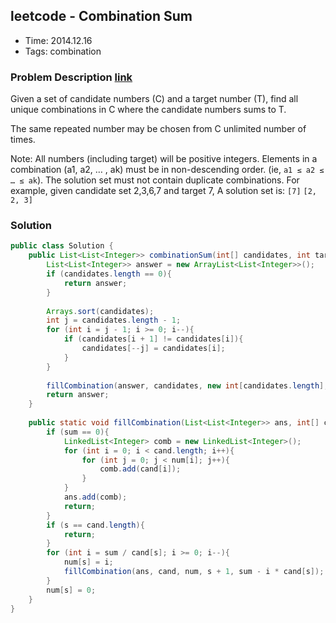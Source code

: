 ## leetcode - Combination Sum
- Time: 2014.12.16
- Tags: combination

### Problem Description [link][1]
Given a set of candidate numbers (C) and a target number (T), find all unique combinations in C where the candidate numbers sums to T.

The same repeated number may be chosen from C unlimited number of times.

Note:
All numbers (including target) will be positive integers.
Elements in a combination (a1, a2, … , ak) must be in non-descending order. (ie, `a1 ≤ a2 ≤ … ≤ ak`).
The solution set must not contain duplicate combinations.
For example, given candidate set 2,3,6,7 and target 7, 
A solution set is: 
`[7]`
`[2, 2, 3]` 

### Solution
```java
public class Solution {
    public List<List<Integer>> combinationSum(int[] candidates, int target) {
        List<List<Integer>> answer = new ArrayList<List<Integer>>();
        if (candidates.length == 0){
            return answer;
        }
        
        Arrays.sort(candidates);
        int j = candidates.length - 1;
        for (int i = j - 1; i >= 0; i--){
            if (candidates[i + 1] != candidates[i]){
                candidates[--j] = candidates[i];
            }
        }
        
        fillCombination(answer, candidates, new int[candidates.length], j, target);
        return answer;
    }
    
    public static void fillCombination(List<List<Integer>> ans, int[] cand, int[] num, int s, int sum){
        if (sum == 0){
            LinkedList<Integer> comb = new LinkedList<Integer>();
            for (int i = 0; i < cand.length; i++){
                for (int j = 0; j < num[i]; j++){
                    comb.add(cand[i]);
                }
            }
            ans.add(comb);
            return;
        }
        if (s == cand.length){
            return;
        }
        for (int i = sum / cand[s]; i >= 0; i--){
            num[s] = i;
            fillCombination(ans, cand, num, s + 1, sum - i * cand[s]);
        }
        num[s] = 0;
    }
}
```

[1]: https://oj.leetcode.com/problems/combination-sum/ "combination-sum"

